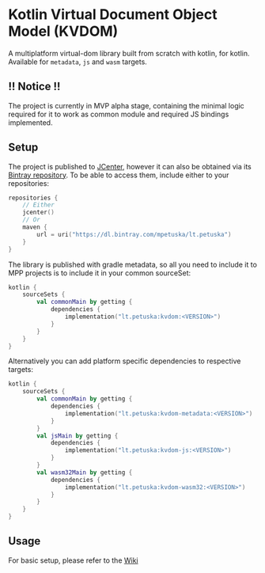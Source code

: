 # **K**otlin **V**irtual **D**ocument **O**bject **M**odel (KVDOM)

A multiplatform virtual-dom library built from scratch with kotlin, for kotlin. 
Available for `metadata`, `js` and `wasm` targets.

## !! Notice !!
The project is currently in MVP alpha stage, containing the minimal logic required for it to work as common module and
required JS bindings implemented.

## Setup
The project is published to [JCenter](https://bintray.com/bintray/jcenter), however it can also be obtained via its [Bintray repository](https://bintray.com/mpetuska/lt.petuska/kvdom).
To be able to access them, include either to your repositories:
```kotlin
repositories {
    // Either
    jcenter()
    // Or
    maven {
        url = uri("https://dl.bintray.com/mpetuska/lt.petuska")
    }
}
```

The library is published with gradle metadata, so all you need to include it to MPP projects is
to include it in your common sourceSet:
```kotlin
kotlin {
    sourceSets {
        val commonMain by getting {
            dependencies {
                implementation("lt.petuska:kvdom:<VERSION>")
            }
        }
    }
}
```
Alternatively you can add platform specific dependencies to respective targets:
```kotlin
kotlin {
    sourceSets {
        val commonMain by getting {
            dependencies {
                implementation("lt.petuska:kvdom-metadata:<VERSION>")
            }
        }
        val jsMain by getting {
            dependencies {
                implementation("lt.petuska:kvdom-js:<VERSION>")
            }
        }
        val wasm32Main by getting {
            dependencies {
                implementation("lt.petuska:kvdom-wasm32:<VERSION>")
            }
        }
    }
}
```

## Usage
For basic setup, please refer to the [Wiki](https://gitlab.com/lt.petuska/kvdom/-/wikis/Setup)
